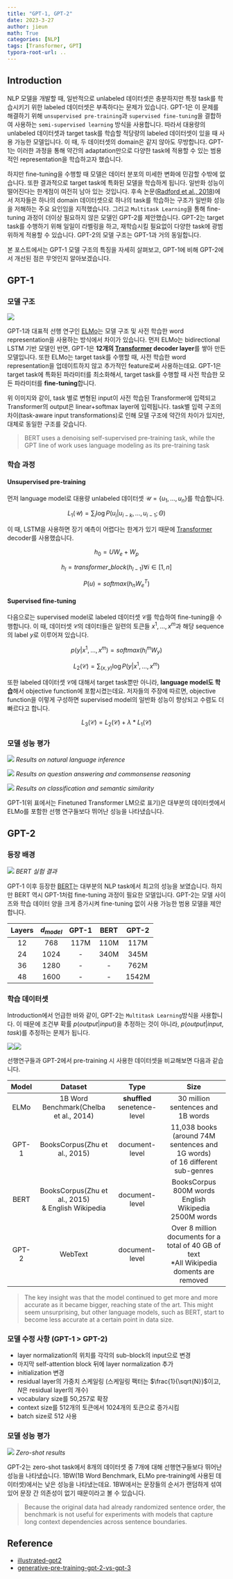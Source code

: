 ```yaml
---
title: "GPT-1, GPT-2"
date: 2023-3-27
author: jieun
math: True
categories: [NLP]
tags: [Transformer, GPT]
typora-root-url: ..
---
```


## Introduction

NLP 모델을 개발할 때, 일반적으로 unlabeled 데이터셋은 충분하지만 특정 task를 학습시키기 위한 labeled 데이터셋은 부족하다는 문제가 있습니다. GPT-1은 이 문제를 해결하기 위해 `unsupervised pre-training`과 `supervised fine-tuning`을 결합하여 사용하는 `semi-supervised learning` 방식을 사용합니다. 따라서 대용량의 unlabeled 데이터셋과 target task를 학습할 적당량의 labeled 데이터셋이 있을 때 사용 가능한 모델입니다. 이 때, 두 데이터셋의 domain은 같지 않아도 무방합니다. GPT-1는 이러한 과정을 통해 약간의 adaptation만으로 다양한 task에 적용할 수 있는 범용적인 representation을 학습하고자 했습니다.

하지만 fine-tuning을 수행할 때 모델은 데이터 분포의 미세한 변화에 민감할 수밖에 없습니다. 또한 결과적으로 target task에 특화된 모델을 학습하게 됩니다. 일반화 성능이 떨어진다는 한계점이 여전히 남아 있는 것입니다. 후속 논문([Radford et al., 2018](https://d4mucfpksywv.cloudfront.net/better-language-models/language_models_are_unsupervised_multitask_learners.pdf))에서 저자들은 하나의 domain 데이터셋으로 하나의 task를 학습하는 구조가 일반화 성능을 저해하는 주요 요인임을 지적했습니다. 그리고 `Multitask Learning`을 통해 fine-tuning 과정이 더이상 필요하지 않은 모델인 GPT-2를 제안했습니다. GPT-2는 target task를 수행하기 위해 일일이 라벨링을 하고, 재학습시킬 필요없이 다양한 task에 광범위하게 적용할 수 있습니다. GPT-2의 모델 구조는 GPT-1과 거의 동일합니다.

본 포스트에서는 GPT-1 모델 구조의 특징을 자세히 살펴보고, GPT-1에 비해 GPT-2에서 개선된 점은 무엇인지 알아보겠습니다.



## GPT-1

### 모델 구조

![](/assets/img/bert/openai-gpt.jpg)

GPT-1과 대표적 선행 연구인 [ELMo](https://jieun121070.github.io/posts/Paper-Review-Deep-contextualized-word-representations/)는 모델 구조 및 사전 학습한 word representation을 사용하는 방식에서 차이가 있습니다. 먼저 ELMo는 bidirectional LSTM 기반 모델인 반면, GPT-1은 **12개의 [Transformer](https://jieun121070.github.io/posts/paper-review-Attention-is-All-You-Need/) decoder layer**를 쌓아 만든 모델입니다. 또한 ELMo는 target task를 수행할 때, 사전 학습한 word representation을 업데이트하지 않고 추가적인 feature로써 사용하는데요. GPT-1은 target task에 특화된 파라미터를 최소화해서, target task를 수행할 때 사전 학습한 모든 파라미터를 **fine-tuning**합니다.

위 이미지와 같이, task 별로 변형된 input이 사전 학습된 Transformer에 입력되고 Transformer의 output은 linear+softmax layer에 입력됩니다. task별 입력 구조의 차이(task-aware input transformations)로 인해 모델 구조에 약간의 차이가 있지만, 대체로 동일한 구조를 갖습니다.

> BERT uses a denoising self-supervised pre-training task, while the GPT line of work uses language modeling as its pre-training task


### 학습 과정

#### Unsupervised pre-training

먼저 language model로 대용량 unlabeled 데이터셋 $\mathcal{U}= \{ u_1,...,u_n \}$를 학습합니다.

$$L_1(\mathcal{U})=\sum_i\log P(u_i|u_{i-k},...,u_{i-1}; \Theta)$$

이 때, LSTM을 사용하면 장기 예측이 어렵다는 한계가 있기 때문에 [Transformer](https://jieun121070.github.io/posts/paper-review-Attention-is-All-You-Need/) decoder를 사용했습니다.

$$h_0=UW_e+W_p$$

$$h_l=transformer\_block(h_{l-1})\forall i \in [1, n]$$

$$P(u)=softmax(h_nW_e^T)$$

#### Supervised fine-tuning

다음으로는 supervised model로 labeled 데이터셋 $\mathcal{C}$를 학습하여 fine-tuning을 수행합니다. 이 때, 데이터셋 $\mathcal{C}$의 데이터들은 일련의 토큰들 $x^1,...,x^m$과 해당 sequence의 label $y$로 이루어져 있습니다.

$$p(y|x^1,...,x^m)=softmax(h_l^mW_y)$$

$$L_2(\mathcal{C})=\sum_{(x,y)}\log P(y|x^1,...,x^m)$$

또한 labeled 데이터셋 $\mathcal{C}$에 대해서 target task뿐만 아니라, **language model도 학습**해서 objective function에 포함시켰는데요. 저자들의 주장에 따르면, objective function을 이렇게 구성하면 supervised model의 일반화 성능이 향상되고 수렴도 더 빠르다고 합니다.

$$L_3(\mathcal{C})=L_2(\mathcal{C})+\lambda*L_1(\mathcal{C})$$



### 모델 성능 평가

![](/assets/img/bert/gpt-1_result.PNG)
_Results on natural language inference_

![](/assets/img/bert/gpt-1_result-1.PNG)
_Results on question answering and commonsense reasoning_

![](/assets/img/bert/gpt-1_result-2.PNG)
_Results on classification and semantic similarity_

GPT-1(위 표에서는 Finetuned Transformer LM으로 표기)은 대부분의 데이터셋에서 ELMo를 포함한 선행 연구들보다 뛰어난 성능을 나타냈습니다.



## GPT-2

### 등장 배경

![](/assets/img/bert/bert_result.PNG)
_BERT 실험 결과_

GPT-1 이후 등장한 [BERT](https://jieun121070.github.io/posts/BERT/)는 대부분의 NLP task에서 최고의 성능을 보였습니다. 하지만 BERT 역시 GPT-1처럼 fine-tuning 과정이 필요한 모델입니다. GPT-2는 모델 사이즈와 학습 데이터 양을 크게 증가시켜 fine-tuning 없이 사용 가능한 범용 모델을 제안합니다. 

| <center>Layers</center> | <center>$d_{model}$</center> | <center>GPT-1</center> | <center>BERT</center> | <center>GPT-2</center> |
| ----------------------- | ---------------------------- | ---------------------- | --------------------- | ---------------------- |
| <center>12</center>     | <center>768</center>         | <center>117M</center>  | <center>110M</center> | <center>117M</center>  |
| <center>24</center>     | <center>1024</center>        | <center>-</center>     | <center>340M</center> | <center>345M</center>  |
| <center>36</center>     | <center>1280</center>        | <center>-</center>     | <center>-</center>    | <center>762M</center>  |
| <center>48</center>     | <center>1600</center>        | <center>-</center>     | <center>-</center>    | <center>1542M</center> |



### 학습 데이터셋

Introduction에서 언급한 바와 같이, GPT-2는 `Multitask Learning`방식을 사용합니다. 이 때문에 조건부 확률 $p(output \vert input)$을 추정하는 것이 아니라, $p(output \vert input, task)$를 추정하는 문제가 됩니다.

![](/assets/img/bert/gpt-2-input-1.jpg)![](/assets/img/bert/gpt-2-input-2.jpg)

선행연구들과 GPT-2에서 pre-training 시 사용한 데이터셋을 비교해보면 다음과 같습니다.

| Model |                        Dataset                         |             Type             |                             Size                             |
| :---: | :----------------------------------------------------: | :--------------------------: | :----------------------------------------------------------: |
| ELMo  |         1B Word Benchmark(Chelba et al., 2014)         | **shuffled** senetence-level |              30 million sentences and 1B words               |
| GPT-1 |             BooksCorpus(Zhu et al., 2015)              |        document-level        | 11,038 books (around 74M sentences and 1G words)<br />of 16 different sub-genres |
| BERT  | BooksCorpus(Zhu et al., 2015)<br />& English Wikipedia |        document-level        |  BooksCorpus 800M words<br />English Wikipedia 2500M words   |
| GPT-2 |                        WebText                         |        document-level        | Over 8 million documents for a total of 40 GB of text<br />*All Wikipedia doments are removed |

> The key insight was that the model continued to get more and more accurate as it became bigger, reaching state of the art. This might seem unsurprising, but other language models, such as BERT, start to become less accurate at a certain point in data size.



### 모델 수정 사항 (GPT-1 > GPT-2)

- layer normalization의 위치를 각각의 sub-block의 input으로 변경
- 마지막 self-attention block 뒤에 layer normalization 추가
- initialization 변경
- residual layer의 가중치 스케일링 (스케일링 팩터는 $\frac{1}{\sqrt{N}}$이고, $N$은 residual layer의 개수)
- vocabulary size를 50,257로 확장
- context size를 512개의 토큰에서 1024개의 토큰으로 증가시킴
- batch size로 512 사용



### 모델 성능 평가

![](/assets/img/bert/gpt-2_result.PNG)
_Zero-shot results_

GPT-2는 zero-shot task에서 8개의 데이터셋 중 7개에 대해 선행연구들보다 뛰어난 성능을 나타냈습니다. 1BW(1B Word Benchmark, ELMo pre-training에 사용된 데이터셋)에서는 낮은 성능을 나타냈는데요. 1BW에서는 문장들의 순서가 랜덤하게 섞여있어 문장 간 의존성이 없기 때문이라고 볼 수 있습니다. 

> Because the original data had already randomized sentence order, the benchmark is not useful for experiments with models that capture long context dependencies across sentence boundaries.



## Reference

- [illustrated-gpt2](https://jalammar.github.io/illustrated-gpt2)
- [generative-pre-training-gpt-2-vs-gpt-3](https://www.eastagile.com/blogs/generative-pre-training-gpt-2-vs-gpt-3)
